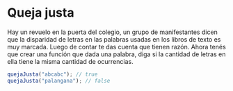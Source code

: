 # Queja justa

Hay un revuelo en la puerta del colegio, un grupo de manifestantes dicen que la disparidad de letras en las palabras usadas en los libros de texto es muy marcada. Luego de contar te das cuenta que tienen razón. Ahora tenés que crear una función que dada una palabra, diga si la cantidad de letras en ella tiene la misma cantidad de ocurrencias.

```ts
quejaJusta("abcabc"); // true
quejaJusta("palangana"); // false
```
